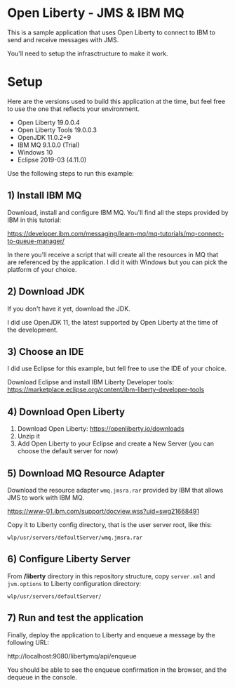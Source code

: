 # Open Liberty - JMS & IBM MQ

This is a sample application that uses Open Liberty to connect to IBM to send and receive messages with JMS.

You'll need to setup the infrasctructure to make it work. 

# Setup

Here are the versions used to build this application at the time, but feel free to use the one that reflects your environment.

* Open Liberty 19.0.0.4
* Open Liberty Tools 19.0.0.3
* OpenJDK 11.0.2+9
* IBM MQ 9.1.0.0 (Trial)
* Windows 10
* Eclipse 2019-03 (4.11.0)

Use the following steps to run this example:

## 1) Install IBM MQ

Download, install and configure IBM MQ. You'll find all the steps provided by IBM in this tutorial:

https://developer.ibm.com/messaging/learn-mq/mq-tutorials/mq-connect-to-queue-manager/

In there you'll receive a script that will create all the resources in MQ that are referenced by the application. I did it with Windows but you can pick the platform of your choice.

## 2) Download JDK

If you don't have it yet, download the JDK.

I did use OpenJDK 11, the latest supported by Open Liberty at the time of the development. 

## 3) Choose an IDE

I did use Eclipse for this example, but fell free to use the IDE of your choice.

Download Eclipse and install IBM Liberty Developer tools: https://marketplace.eclipse.org/content/ibm-liberty-developer-tools

## 4) Download Open Liberty

1. Download Open Liberty: https://openliberty.io/downloads
2. Unzip it
3. Add Open Liberty to your Eclipse and create a New Server (you can choose the default server for now)

## 5) Download MQ Resource Adapter

Download the resource adapter `wmq.jmsra.rar` provided by IBM that allows JMS to work with IBM MQ.

https://www-01.ibm.com/support/docview.wss?uid=swg21668491

Copy it to Liberty config directory, that is the user server root, like this:

`wlp/usr/servers/defaultServer/wmq.jmsra.rar`


## 6) Configure Liberty Server

From **/liberty** directory in this repository structure, copy `server.xml` and `jvm.options` to Liberty configuration directory:

`wlp/usr/servers/defaultServer/`


## 7) Run and test the application

Finally, deploy the application to Liberty and enqueue a message by the following URL:

http://localhost:9080/libertymq/api/enqueue

You should be able to see the enqueue confirmation in the browser, and the dequeue in the console.


